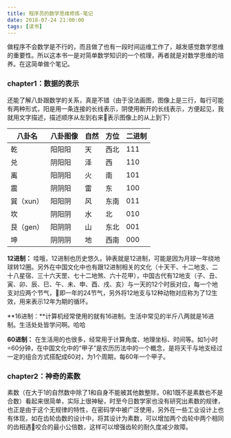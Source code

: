 ```yaml
---
title: 程序员的数学思维修炼-笔记
date: 2018-07-24 21:00:00
tags: [读书]
---
```


做程序不会数学是不行的，而且做了也有一段时间运维工作了，越发感觉数学思维的重要性。所以这本书一是对简单数学知识的一个梳理，再者就是对数学思维的培养。在这简单做个笔记。

### chapter1：数据的表示

还能了解八卦跟数学的关系，真是不错（由于没法画图，图像上是三行，每行可能有两种形式，阳是用一条连接的长线表示，阴使用断开的长线表示，方便起见，我就用文字描述，描述顺序从左到右来表示图像上的从上到下）

|八卦名|八卦图像|自然|方位|二进制|
|---|---|---|---|---|
|乾|阳阳阳|天|西北|111|
|兑|阴阳阳|泽|西|110|
|离|阳阴阳|火|南|101|
|震|阴阴阳|雷|东|100|
|巽（xun）|阳阳阴|风|东南|011|
|坎|阴阳阴|水|北|010|
|艮（gen）|阳阴阴|山|东北|001|
|坤|阴阴阴|地|西南|000|


**12进制：** 哇哦，12进制也历史悠久。钟表就是12进制，可能是因为月球一年绕地球转12圈。另外在中国文化中也有跟12进制相关的文化（十天干、十二地支、二十八星宿、三十六天罡、七十二地煞、六十花甲），中国古代有12地支（子、丑、寅、卯、辰、巳、午、未、申、酉、戌、亥）与一天的12个时辰对应，每一个地支对应两个节气，即一年的24节气，另外将12地支与12种动物对应称为了12生效，用来表示12年为期的循环。

**16进制：**计算机经常使用的就有16进制。生活中常见的半斤八两就是16进制。生活处处皆学问啊。哈哈

**60进制：** 在生活用的也很多，经常用于计算角度、地理坐标、时间等。如1小时=60分钟，在中国文化中的“甲子”是农历历法中的一个概念，是将天干与地支经过一定的组合方式搭配成60对，为1个周期，每60年一个甲子。

### chapter2：神奇的素数

素数（在大于1的自然数中除了1和自身不能被其他数整除，0和1既不是素数也不是合数）看起来很简单，实际上很神秘，时至今日数学家也没有研究出素数的规律，也正是由于这个无规律的特性，在密码学中被广泛使用，另外在一些工业设计上也有体现，如在齿轮齿数的设计中，将其设计为素数，可以增加两个齿轮中两个相同的齿相遇咬合的最小公倍数，这样可以增强齿轮的耐久度减少故障。

